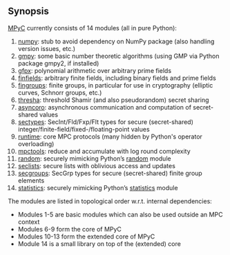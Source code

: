 ## Synopsis

[MPyC](https://lschoe.github.io/mpyc) currently consists of 14 modules (all in pure Python):

1. [numpy](https://lschoe.github.io/mpyc/mpyc.numpy.html): stub to avoid dependency on NumPy package (also handling version issues, etc.)
2. [gmpy](https://lschoe.github.io/mpyc/mpyc.gmpy.html): some basic number theoretic algorithms (using GMP via Python package gmpy2, if installed)
3. [gfpx](https://lschoe.github.io/mpyc/mpyc.gfpx.html): polynomial arithmetic over arbitrary prime fields
4. [finfields](https://lschoe.github.io/mpyc/mpyc.finfields.html): arbitrary finite fields, including binary fields and prime fields
5. [fingroups](https://lschoe.github.io/mpyc/mpyc.fingroups.html): finite groups, in particular for use in cryptography (elliptic curves, Schnorr groups, etc.)
6. [thresha](https://lschoe.github.io/mpyc/mpyc.thresha.html): threshold Shamir (and also pseudorandom) secret sharing
7. [asyncoro](https://lschoe.github.io/mpyc/mpyc.asyncoro.html): asynchronous communication and computation of secret-shared values
8. [sectypes](https://lschoe.github.io/mpyc/mpyc.sectypes.html): SecInt/Fld/Fxp/Flt types for secure (secret-shared) integer/finite-field/fixed-/floating-point values
9. [runtime](https://lschoe.github.io/mpyc/mpyc.runtime.html): core MPC protocols (many hidden by Python's operator overloading)
10. [mpctools](https://lschoe.github.io/mpyc/mpyc.mpctools.html): reduce and accumulate with log round complexity
11. [random](https://lschoe.github.io/mpyc/mpyc.random.html): securely mimicking Python’s [random](https://docs.python.org/3/library/random.html) module
12. [seclists](https://lschoe.github.io/mpyc/mpyc.seclists.html): secure lists with oblivious access and updates
13. [secgroups](https://lschoe.github.io/mpyc/mpyc.secgroups.html): SecGrp types for secure (secret-shared) finite group elements
14. [statistics](https://lschoe.github.io/mpyc/mpyc.statistics.html): securely mimicking Python’s [statistics](https://docs.python.org/3/library/statistics.html) module

The modules are listed in topological order w.r.t. internal dependencies:

- Modules 1-5 are basic modules which can also be used outside an MPC context
- Modules 6-9 form the core of MPyC
- Modules 10-13 form the extended core of MPyC
- Module 14 is a small library on top of the (extended) core